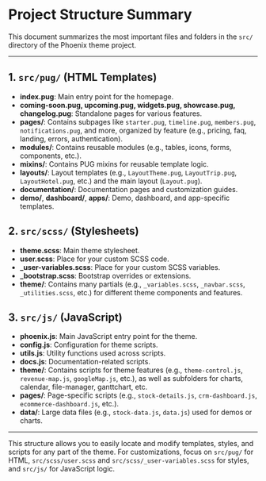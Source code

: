 # Project Structure Summary

This document summarizes the most important files and folders in the `src/` directory of the Phoenix theme project.

---

## 1. `src/pug/` (HTML Templates)
- **index.pug**: Main entry point for the homepage.
- **coming-soon.pug, upcoming.pug, widgets.pug, showcase.pug, changelog.pug**: Standalone pages for various features.
- **pages/**: Contains subpages like `starter.pug`, `timeline.pug`, `members.pug`, `notifications.pug`, and more, organized by feature (e.g., pricing, faq, landing, errors, authentication).
- **modules/**: Contains reusable modules (e.g., tables, icons, forms, components, etc.).
- **mixins/**: Contains PUG mixins for reusable template logic.
- **layouts/**: Layout templates (e.g., `LayoutTheme.pug`, `LayoutTrip.pug`, `LayoutHotel.pug`, etc.) and the main layout (`Layout.pug`).
- **documentation/**: Documentation pages and customization guides.
- **demo/**, **dashboard/**, **apps/**: Demo, dashboard, and app-specific templates.

## 2. `src/scss/` (Stylesheets)
- **theme.scss**: Main theme stylesheet.
- **user.scss**: Place for your custom SCSS code.
- **_user-variables.scss**: Place for your custom SCSS variables.
- **_bootstrap.scss**: Bootstrap overrides or extensions.
- **theme/**: Contains many partials (e.g., `_variables.scss`, `_navbar.scss`, `_utilities.scss`, etc.) for different theme components and features.

## 3. `src/js/` (JavaScript)
- **phoenix.js**: Main JavaScript entry point for the theme.
- **config.js**: Configuration for theme scripts.
- **utils.js**: Utility functions used across scripts.
- **docs.js**: Documentation-related scripts.
- **theme/**: Contains scripts for theme features (e.g., `theme-control.js`, `revenue-map.js`, `googleMap.js`, etc.), as well as subfolders for charts, calendar, file-manager, ganttchart, etc.
- **pages/**: Page-specific scripts (e.g., `stock-details.js`, `crm-dashboard.js`, `ecommerce-dashboard.js`, etc.).
- **data/**: Large data files (e.g., `stock-data.js`, `data.js`) used for demos or charts.

---

This structure allows you to easily locate and modify templates, styles, and scripts for any part of the theme. For customizations, focus on `src/pug/` for HTML, `src/scss/user.scss` and `src/scss/_user-variables.scss` for styles, and `src/js/` for JavaScript logic.